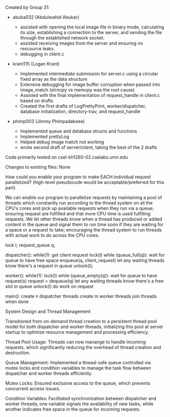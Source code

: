 Created by Group 31:
- abuka032 (Abdulwahid Abukar)    
    - assisted with opening the local image file in binary mode, calculating its size, establishing a connection to the server, and sending 
      the file through the established network socket.
    - assisted receiving images from the server and ensuring no rescource leaks.
    - debugging in client.c

- krant115 (Logan Krant)
    - Implemented intermediate submission for server.c using a circular fixed array as the data structure
    - Extensive debugging for image buffer corruption when passed into image_match (strncpy vs memcpy was the root cause)
    - Assisted with the final implementation of request_handle in client.c based on drafts
    - Created the first drafts of LogPrettyPrint, worker/dispatcher, database initialization, directory-trav, and request_handle

- phimp003 (Jimmy Phimpadabsee)
    - Implemented queue and database structs and functions
    - Implemented prettyLog
    - Helped debug image match not working
    - wrote second draft of server/client, taking the best of the 2 drafts

Code primarily tested on csel-kh1260-02.cselabs.umn.edu
    
Changes to existing files: None

How could you enable your program to make EACH individual request parallelized? (high-level
pseudocode would be acceptable/preferred for this part)

We can enable our program to parallelize requests by maintaining a pool of threads which constantly run according to the thread system on all the CPU's cores and pick up available requests when they run via a queue; ensuring request are fulfilled and that more CPU time is used fulfilling requests. We let other threads know when a thread has produced or added content in the queue and signal them to run time soon if they are waiting for a space or a request to take; encouraging the thread system to run threads with actual work to do across the CPU cores.

lock l;
request_queue q;

dispatcher():
    while(1):
        get client request
        lock(l)
        while (queue_full(q)):
            wait for queue to have free space
        enqueue(q, client_request)
        let any waiting threads know there's a request in queue
        unlock(l);

worker():
    while(1):
        lock(l)
        while (queue_empty(q)):
            wait for queue to have request(s)
        request = dequeue(q)
        let any waiting threads know there's a free slot in queue
        unlock(l)
        do work on request

main():
    create n dispatcher threads
    create m worker threads
    join threads when done


System Design and Thread Management

Transitioned from on-demand thread creation to a persistent thread pool model for both dispatcher and worker threads, initializing this pool at server startup to optimize resource management and processing efficiency.

Thread Pool Usage: Threads can now manange to handle incoming requests, which significantly reducing the overhead of thread creation and destruction.

Queue Management: Implemented a thread-safe queue controlled via mutex locks and condition variables to manage the task flow between dispatcher and worker threads efficiently.

Mutex Locks: Ensured exclusive access to the queue, which prevents concurrent access issues.

Condition Variables: Facilitated synchronization between dispatcher and worker threads; one variable signals the availability of new tasks, while another indicates free space in the queue for incoming requests.
